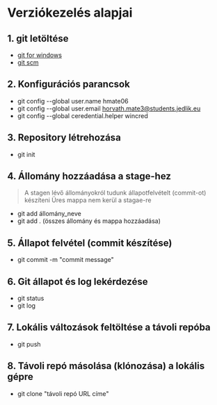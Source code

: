 # Verziókezelés alapjai
## 1. git letöltése
- [git for windows](https://gitforwindows.org/)
- [git scm](https://git-scm.com/)
## 2. Konfigurációs parancsok
- git config --global user.name hmate06
- git config --global user.email horvath.mate3@students.jedlik.eu
- git config --global ceredential.helper wincred
## 3. Repository létrehozása
- git init
## 4. Állomány hozzáadása a stage-hez
> A stagen lévő állományokról tudunk állapotfelvételt (commit-ot) készíteni
> Üres mappa nem kerül a stagae-re
- git add állomány_neve
- git add . (összes állomány és mappa hozzáadása)
## 5. Állapot felvétel (commit készítése)
- git commit -m "commit message"
## 6. Git állapot és log lekérdezése
- git status
- git log
## 7. Lokális változások feltöltése a távoli repóba
- git push
## 8. Távoli repó másolása (klónozása) a lokális gépre
- git clone "távoli repó URL címe"